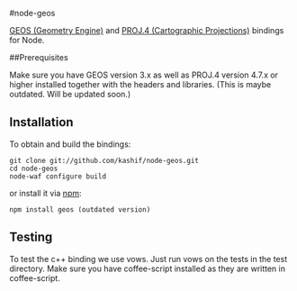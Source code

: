 #node-geos

[GEOS (Geometry Engine)](http://trac.osgeo.org/geos/) and [PROJ.4 (Cartographic Projections)](http://trac.osgeo.org/proj/) bindings for Node.

##Prerequisites

Make sure you have GEOS version 3.x as well as PROJ.4 version 4.7.x or higher
installed together with the headers and libraries. (This is maybe outdated. Will
be updated soon.)

## Installation

To obtain and build the bindings:

    git clone git://github.com/kashif/node-geos.git
    cd node-geos
    node-waf configure build

or install it via [npm](http://npmjs.org/):

    npm install geos (outdated version)

## Testing

To test the c++ binding we use vows. Just run vows on the tests in the test
directory. Make sure you have coffee-script installed as they are written in
coffee-script.
